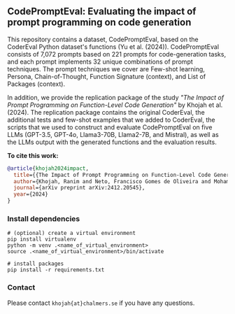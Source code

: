 ## CodePromptEval: Evaluating the impact of prompt programming on code generation

This repository contains a dataset, CodePromptEval, based on the CoderEval Python dataset's functions (Yu et al. (2024)). CodePromptEval consists of 7,072 prompts based on 221 prompts for code-generation tasks, and each prompt implements 32 unique combinations of prompt techniques. The prompt techniques we cover are Few-shot learning, Persona, Chain-of-Thought, Function Signature (context), and List of Packages (context).

In addition, we provide the replication package of the study _"The Impact of Prompt Programming on Function-Level Code Generation"_ by Khojah et al. (2024). The replication package contains the original CoderEval, the additional tests and few-shot examples that we added to CoderEval, the scripts that we used to construct and evaluate CodePromptEval on five LLMs (GPT-3.5, GPT-4o, Llama3-70B, Llama2-7B, and Mistral), as well as the LLMs output with the generated functions and the evaluation results.

**To cite this work:**
```bibtex
@article{khojah2024impact,
  title={{The Impact of Prompt Programming on Function-Level Code Generation}},
  author={Khojah, Ranim and Neto, Francisco Gomes de Oliveira and Mohamad, Mazen and Leitner, Philipp},
  journal={arXiv preprint arXiv:2412.20545},
  year={2024}
}
```

### Install dependencies
```shell
# (optional) create a virtual environment
pip install virtualenv
python -m venv .<name_of_virtual_environment>
source .<name_of_virtual_environment>/bin/activate

# install packages
pip install -r requirements.txt
```

### Contact
Please contact `khojah{at}chalmers.se` if you have any questions.
